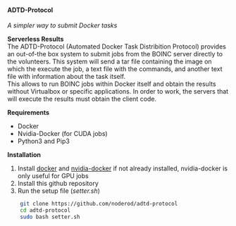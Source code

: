 #### ADTD-Protocol

*A simpler way to submit Docker tasks*  

**Serverless Results**  
The ADTD-Protocol (Automated Docker Task Distribition Protocol) provides an out-of-the box system to submit jobs from the BOINC server 
directly to the volunteers. This system will send a tar file containing the image on which the execute the job, a text file with the commands,
and another text file with information about the task itself.  
This allows to run BOINC jobs within Docker itself and obtain the results without Virtualbox or specific applications. In order to work, the
servers that will execute the results must obtain the client code.  

**Requirements**  
* Docker  
* Nvidia-Docker (for CUDA jobs)  
* Python3 and Pip3  

**Installation** 
1. Install [docker](https://docs.docker.com/install/linux/docker-ce/ubuntu/) and [nvidia-docker](https://github.com/NVIDIA/nvidia-docker)
if not already installed, nvidia-docker is only useful for GPU jobs
2. Install this github repository
3. Run the setup file (*setter.sh*)

```bash
	git clone https://github.com/noderod/adtd-protocol
	cd adtd-protocol
	sudo bash setter.sh
```
